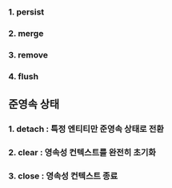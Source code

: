 ### 1. persist
### 2. merge
### 3. remove
### 4. flush

## 준영속 상태
### 1. detach : 특정 엔티티만 준영속 상태로 전환
### 2. clear : 영속성 컨텍스트를 완전히 초기화
### 3. close : 영속성 컨텍스트 종료